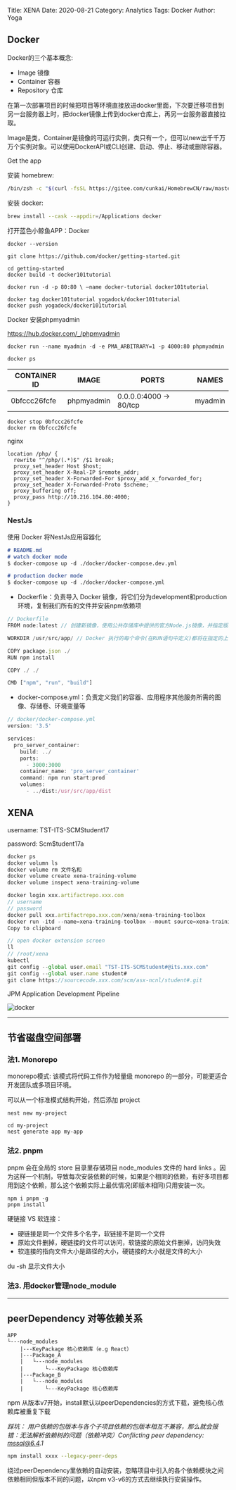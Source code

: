 Title: XENA
Date: 2020-08-21
Category: Analytics
Tags: Docker
Author: Yoga

## Docker

Docker的三个基本概念:

* Image 镜像
* Container 容器
* Repository 仓库

在第一次部署项目的时候把项目等环境直接放进docker里面，下次要迁移项目到另一台服务器上时，把docker镜像上传到docker仓库上，再另一台服务器直接拉取。

Image是类，Container是镜像的可运行实例，类只有一个，但可以new出千千万万个实例对象。可以使用DockerAPI或CLI创建、启动、停止、移动或删除容器。

Get the app

安装 homebrew: 

```bash
/bin/zsh -c "$(curl -fsSL https://gitee.com/cunkai/HomebrewCN/raw/master/Homebrew.sh)"
```
安装 docker:

```bash
brew install --cask --appdir=/Applications docker
```
打开蓝色小鲸鱼APP：Docker
```
docker --version
```
```
git clone https://github.com/docker/getting-started.git

cd getting-started
docker build -t docker101tutorial

docker run -d -p 80:80 \ —name docker-tutorial docker101tutorial

docker tag docker101tutorial yogadock/docker101tutorial
docker push yogadock/docker101tutorial

```
Docker 安装phpmyadmin

https://hub.docker.com/_/phpmyadmin

```
docker run --name myadmin -d -e PMA_ARBITRARY=1 -p 4000:80 phpmyadmin

docker ps
```

| CONTAINER ID | IMAGE | PORTS | NAMES
| - | - | - | -
0bfccc26fcfe | phpmyadmin | 0.0.0.0:4000 -> 80/tcp | myadmin

```
docker stop 0bfccc26fcfe
docker rm 0bfccc26fcfe
```
nginx
```
location /php/ {
  rewrite "^/php/(.*)$" /$1 break;
  proxy_set_header Host $host;
  proxy_set_header X-Real-IP $remote_addr;
  proxy_set_header X-Forwarded-For $proxy_add_x_forwarded_for;
  proxy_set_header X-Forwarded-Proto $scheme;
  proxy_buffering off;
  proxy_pass http://10.216.104.80:4000;
}
```

### NestJs

使用 Docker 将NestJs应用容器化

```md
# README.md
# watch docker mode
$ docker-compose up -d ./docker/docker-compose.dev.yml

# production docker mode
$ docker-compose up -d ./docker/docker-compose.yml
```

* Dockerfile：负责导入 Docker 镜像，将它们分为development和production环境，复制我们所有的文件并安装npm依赖项

```ts
// Dockerfile
FROM node:latest // 创建新镜像，使用公共存储库中提供的官方Node.js镜像，并指定版本

WORKDIR /usr/src/app/ // Docker 执行的每个命令(在RUN语句中定义)都将在指定的上下文中执行

COPY package.json ./
RUN npm install

COPY ./ ./

CMD ["npm", "run", "build"]
```

* docker-compose.yml：负责定义我们的容器、应用程序其他服务所需的图像、存储卷、环境变量等

```ts
// docker/docker-compose.yml
version: '3.5'

services:
  pro_server_container:
    build: ../
    ports:
      - 3000:3000
    container_name: 'pro_server_container'
    command: npm run start:prod
    volumes:
      - ../dist:/usr/src/app/dist
```

## XENA

username: TST-ITS-SCMStudent17

password: Scm$tudent17a

```js
docker ps
docker volumn ls
docker volume rm 文件名和
docker volume create xena-training-volume
docker volume inspect xena-training-volume

docker login xxx.artifactrepo.xxx.com
// username
// password
docker pull xxx.artifactrepo.xxx.com/xena/xena-training-toolbox
docker run -itd --name=xena-training-toolbox --mount source=xena-training-volume,target=/root/xena xxx.artifactrepo.xxx.com/xena/xena-training-toolbox
Copy to clipboard

// open docker extension screen
ll
// /root/xena 
kubectl
git config --global user.email "TST-ITS-SCMStudent#@its.xxx.com"
git config --global user.name student#
git clone https://sourcecode.xxx.com/scm/asx-ncnl/student#.git
```

JPM Application Development Pipeline

![docker](img/jpm.png)

---

## 节省磁盘空间部署

### 法1. Monorepo

monorepo模式: 该模式将代码工件作为轻量级 monorepo 的一部分，可能更适合开发团队或多项目环境。

可以从一个标准模式结构开始，然后添加 project 

```
nest new my-project

cd my-project
nest generate app my-app
```

### 法2. pnpm

pnpm 会在全局的 store 目录里存储项目 node_modules 文件的 hard links 。因为这样一个机制，导致每次安装依赖的时候，如果是个相同的依赖，有好多项目都用到这个依赖，那么这个依赖实际上最优情况(即版本相同)只用安装一次。

```
npm i pnpm -g
pnpm install
```
硬链接 VS 软连接：

* 硬链接是同一个文件多个名字，软链接不是同一个文件
* 原始文件删掉，硬链接的文件可以访问，软链接的原始文件删掉，访问失效
* 软连接的指向文件大小是路径的大小，硬链接的大小就是文件的大小

du -sh 显示文件大小

### 法3. 用docker管理node_module

---

## peerDependency 对等依赖关系

```
APP
└---node_modules
    |---KeyPackage 核心依赖库（e.g React）
    |---Package_A
    |   └---node_modules
    |       └---KeyPackage 核心依赖库
    |---Package_B
    |   └---node_modules
    |       └---KeyPackage 核心依赖库
```

npm 从版本v7开始，install默认以peerDependencies的方式下载，避免核心依赖库被重复下载

_踩坑：
用户依赖的包版本与各个子项目依赖的包版本相互不兼容，那么就会报错：无法解析依赖树的问题（依赖冲突）Conflicting peer dependency: mssql@6.4.1_

```bash
npm install xxxx --legacy-peer-deps 
```
绕过peerDependency里依赖的自动安装，忽略项目中引入的各个依赖模块之间依赖相同但版本不同的问题，以npm v3-v6的方式去继续执行安装操作。
